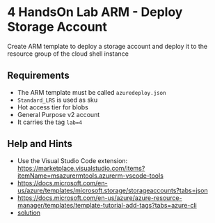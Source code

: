 # 4 HandsOn Lab ARM - Deploy Storage Account

Create ARM template to deploy a storage account and deploy it to the resource group of the cloud shell instance

## Requirements

- The ARM template must be called `azuredeploy.json`
- `Standard_LRS` is used as sku
- Hot access tier for blobs
- General Purpose v2 account
- It carries the tag `lab=4`


## Help and Hints

- Use the Visual Studio Code extension: https://marketplace.visualstudio.com/items?itemName=msazurermtools.azurerm-vscode-tools
- https://docs.microsoft.com/en-us/azure/templates/microsoft.storage/storageaccounts?tabs=json
- https://docs.microsoft.com/en-us/azure/azure-resource-manager/templates/template-tutorial-add-tags?tabs=azure-cli
- [solution](solution.json)
